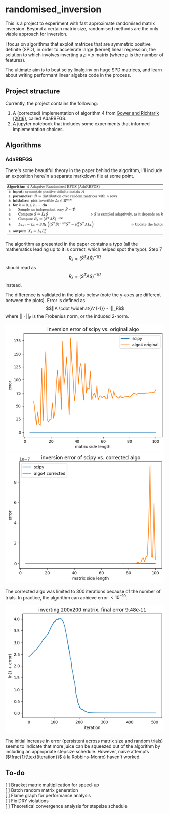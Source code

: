 # randomised_inversion

This is a project to experiment with fast approximate randomised matrix inversion. Beyond a certain matrix size, randomised methods are the only viable approach for inversion. 

I focus on algorithms that exploit matrices that are symmetric positive definite (SPD), in order to accelerate large (kernel) linear regression, the solution to which involves inverting a $p \times p$ matrix (where $p$ is the number of features).

The ultimate aim is to beat scipy.linalg.inv on huge SPD matrices, and learn about writing performant linear algebra code in the process. 

## Project structure

Currently, the project contains the following:
1. A (corrected) implementation of algorithm 4 from [Gower and Richtarik (2016)](https://doi.org/10.1137/16M1062053), called AdaRBFGS. 
2. A jupyter notebook that includes some experiments that informed implementation choices. 

## Algorithms

### AdaRBFGS

There's some beautiful theory in the paper behind the algorithm, I'll include an exposition here/in a separate markdown file at some point.

![Algorithm 4 from Gower and Richtarik (2016)](./images/algo4_screenshot.png)

The algorithm as presented in the paper contains a typo (all the mathematics leading up to it is correct, which helped spot the typo). Step 7 $$R_k = (\tilde{S}^T A \tilde{S})^{-1/2}$$ should read as $$R_k = (S^T A S)^{-1/2}$$ instead. 

The difference is validated in the plots below (note the y-axes are different between the plots). Error is defined as $$||A \cdot \widehat{A^{-1}} - I||_F$$ where $||\cdot||_F$ is the Frobenius norm, or the induced 2-norm.

![original algo](./images/original_algo.png)
![corrected algo](./images/corrected_algo.png)

The corrected algo was limited to 300 iterations because of the number of trials. In practice, the algorithm can achieve error $< 10^{-10}$. 

![convergence plot](./images/convergence_plot.png)

The initial increase in error (persistent across matrix size and random trials) seems to indicate that more juice can be squeezed out of the algorithm by including an appropriate stepsize schedule. However, naive attempts ($\frac{1}{\text{iteration}}$ à la Robbins-Monro) haven't worked. 

## To-do

[ ] Bracket matrix multiplication for speed-up \
[ ] Batch random matrix generation \
[ ] Flame graph for performance analysis \
[ ] Fix DRY violations \
[ ] Theoretical convergence analysis for stepsize schedule